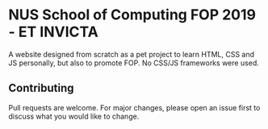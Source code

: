 # NUS School of Computing FOP 2019 - ET INVICTA

A website designed from scratch as a pet project to learn HTML, CSS and JS personally, but also to promote FOP. No CSS/JS frameworks were used. 

## Contributing
Pull requests are welcome. For major changes, please open an issue first to discuss what you would like to change.